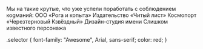 Мы на такие крутые, что уже успели поработать с соблюдением коgманий:
ООО «Рога и копыта»
Издательство «Читый лист»
Космопорт «Черезтерновый Кзвёздный»
Дизайн-студия имени Слишком известного персонажа

.selector {
  font-family: "Awesome", Arial, sans-serif;
  color: red;
}